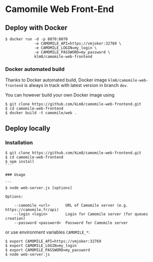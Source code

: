 # Camomile Web Front-End

## Deploy with Docker

```
$ docker run -d -p 8070:8070
             -e CAMOMILE_API=https://vmjoker:32769 \
             -e CAMOMILE_LOGIN=my_login \
             -e CAMOMILE_PASSWORD=my_password \
             klm8/camomile-web-frontend
```

### Docker automated build

Thanks to Docker automated build, Docker image `klm8/camomile-web-frontend` is always in track with latest version in branch `dev`.

You can however build your own Docker image using
```
$ git clone https://github.com/kLm8/camomile-web-frontend.git
$ cd camomile-web-frontend
$ docker build -t camomile/web . 
```

## Deploy locally

### Installation 

````
$ git clone https://github.com/kLm8/camomile-web-frontend.git
$ cd camomile-web-frontend
$ npm install
```

### Usage

```
$ node web-server.js [options]

Options:

    --camomile <url>       URL of Camomile server (e.g. https://camomile.fr/api)
    --login <login>        Login for Camomile server (for queues creation)
    --password <password>  Password for Camomile server
````

or use environment variables `CAMOMILE_*`:

```
$ export CAMOMILE_API=https://vmjoker:32769
$ export CAMOMILE_LOGIN=my_login
$ export CAMOMILE_PASSWORD=my_password
$ node web-server.js
````
